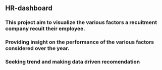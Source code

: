## HR-dashboard
### This project  aim to visualize the various factors a recuitment company recuit their employee. 
### Providing insight on the performance of the various factors considered over the year.
### Seeking trend and making data driven recomendation
